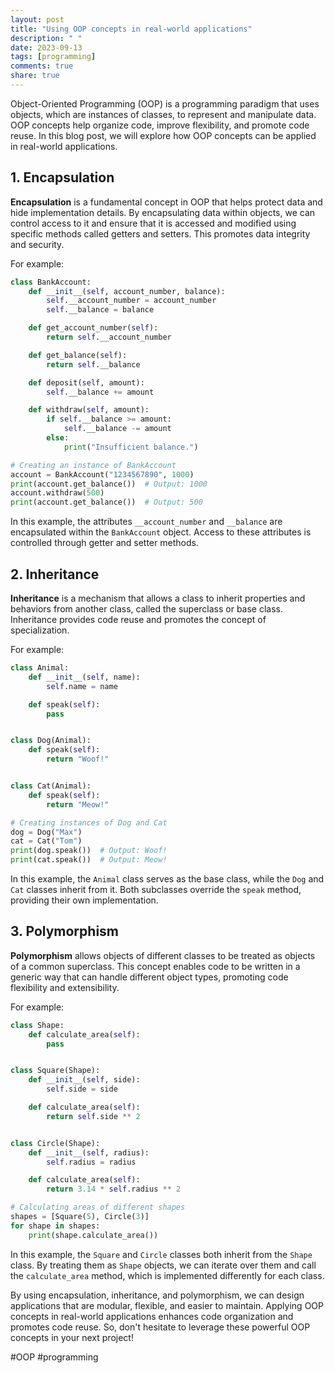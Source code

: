 ```yaml
---
layout: post
title: "Using OOP concepts in real-world applications"
description: " "
date: 2023-09-13
tags: [programming]
comments: true
share: true
---
```


Object-Oriented Programming (OOP) is a programming paradigm that uses objects, which are instances of classes, to represent and manipulate data. OOP concepts help organize code, improve flexibility, and promote code reuse. In this blog post, we will explore how OOP concepts can be applied in real-world applications.

## 1. Encapsulation

**Encapsulation** is a fundamental concept in OOP that helps protect data and hide implementation details. By encapsulating data within objects, we can control access to it and ensure that it is accessed and modified using specific methods called getters and setters. This promotes data integrity and security.

For example:

```python
class BankAccount:
    def __init__(self, account_number, balance):
        self.__account_number = account_number
        self.__balance = balance

    def get_account_number(self):
        return self.__account_number

    def get_balance(self):
        return self.__balance

    def deposit(self, amount):
        self.__balance += amount

    def withdraw(self, amount):
        if self.__balance >= amount:
            self.__balance -= amount
        else:
            print("Insufficient balance.")

# Creating an instance of BankAccount
account = BankAccount("1234567890", 1000)
print(account.get_balance())  # Output: 1000
account.withdraw(500)
print(account.get_balance())  # Output: 500
```

In this example, the attributes `__account_number` and `__balance` are encapsulated within the `BankAccount` object. Access to these attributes is controlled through getter and setter methods.

## 2. Inheritance

**Inheritance** is a mechanism that allows a class to inherit properties and behaviors from another class, called the superclass or base class. Inheritance provides code reuse and promotes the concept of specialization.

For example:

```python
class Animal:
    def __init__(self, name):
        self.name = name

    def speak(self):
        pass


class Dog(Animal):
    def speak(self):
        return "Woof!"


class Cat(Animal):
    def speak(self):
        return "Meow!"

# Creating instances of Dog and Cat
dog = Dog("Max")
cat = Cat("Tom")
print(dog.speak())  # Output: Woof!
print(cat.speak())  # Output: Meow!
```

In this example, the `Animal` class serves as the base class, while the `Dog` and `Cat` classes inherit from it. Both subclasses override the `speak` method, providing their own implementation.

## 3. Polymorphism

**Polymorphism** allows objects of different classes to be treated as objects of a common superclass. This concept enables code to be written in a generic way that can handle different object types, promoting code flexibility and extensibility.

For example:

```python
class Shape:
    def calculate_area(self):
        pass


class Square(Shape):
    def __init__(self, side):
        self.side = side

    def calculate_area(self):
        return self.side ** 2


class Circle(Shape):
    def __init__(self, radius):
        self.radius = radius

    def calculate_area(self):
        return 3.14 * self.radius ** 2

# Calculating areas of different shapes
shapes = [Square(5), Circle(3)]
for shape in shapes:
    print(shape.calculate_area())
```

In this example, the `Square` and `Circle` classes both inherit from the `Shape` class. By treating them as `Shape` objects, we can iterate over them and call the `calculate_area` method, which is implemented differently for each class.

By using encapsulation, inheritance, and polymorphism, we can design applications that are modular, flexible, and easier to maintain. Applying OOP concepts in real-world applications enhances code organization and promotes code reuse. So, don't hesitate to leverage these powerful OOP concepts in your next project!

#OOP #programming